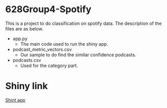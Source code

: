 # 628Group4-Spotify
This is a project to do classification on spotify data. The description of the files are as below.
  - app.py
    - The main code used to run the shiny app.
  - podcast_metric_vectors.csv
    - Our sample to do find the similar confidence podcasts.
  - podcasts.csv
    - Used for the category part.

# Shiny link
[Shint app](https://mario2747.shinyapps.io/spotifyclassification/)
